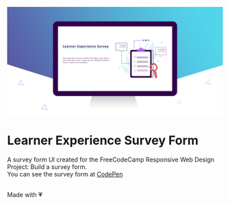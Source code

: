 ![Survey Form](images/survey_preview.jpg)

# Learner Experience Survey Form
A survey form UI created for the FreeCodeCamp Responsive Web Design Project: Build a survey form.<br/>
You can see the survey form at [CodePen](https://codepen.io/Rufai5/pen/OJaovKN)<br/><br/>

Made with :heartpulse:
